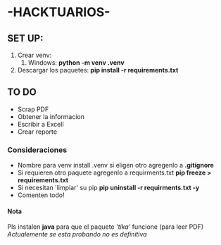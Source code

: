 # -HACKTUARIOS-

## SET UP:
 1. Crear venv: 
    1. Windows: **python -m venv .venv** 
 2. Descargar los paquetes: **pip install -r requirements.txt**

 ## TO DO
  * Scrap PDF
  * Obtener la informacion
  * Escribir a Excell
  * Crear reporte

### Consideraciones
* Nombre para venv install .venv si eligen otro agregenlo a **.gitignore**
* Si requieren otro paquete agregenlo a requirments.txt **pip freeze > requirements.txt**
* Si necesitan 'limpiar' su pip **pip uninstall -r requirments.txt -y**
* Comenten todo!


#### Nota
Pls instalen **java** para que el paquete *'tika'* funcione (para leer PDF) *Actualemente se esta probando no es definitiva*